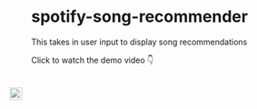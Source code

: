 # spotify-song-recommender
This takes in user input to display song recommendations

Click to watch the demo video 👇

<div style="position:relative;width:fit-content;height:fit-content;">
    <a style="position:absolute;top:20px;right:1rem;opacity:0.8;" href="https://clipchamp.com/watch/rTnaaPgaEK6?utm_source=embed&utm_medium=embed&utm_campaign=watch">
    <img style="height:22px;" src="https://clipchamp.com/e.svg" alt="Demo Video" />
    </a>
</div>
